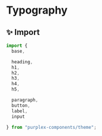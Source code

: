 # Typography

## ✨ Import

```typescript
import { 
  base,

  heading,
  h1,
  h2,
  h3,
  h4,
  h5,

  paragraph,
  button,
  label,
  input  
  
} from "purplex-components/theme";
```
